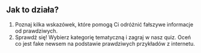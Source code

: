 ## Jak to działa?

1.  Poznaj kilka wskazówek, które pomogą Ci odróżnić fałszywe informacje od prawdziwych.
2.  Sprawdź się! Wybierz kategorię tematyczną i zagraj w nasz quiz. Oceń co jest fake newsem na podstawie prawdziwych przykładów z internetu.